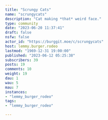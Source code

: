 ```yaml
---
title: "Scrungy Cats" 
name: "scrungycats"
description: "Cat making *that* weird face."
type: community
date: "2023-06-20 11:37:41"
draft: false
nsfw: false
actor_id: "https://burggit.moe/c/scrungycats"
host: lemmy.burger.rodeo
lastmod: "1969-12-31 19:00:00"
published: "2023-06-12 05:25:38"
subscribers: 39
posts: 19
comments: 10
weight: 19
dau: 1
wau: 5
mau: 7
instances:
- "lemmy_burger_rodeo"
tags: 
- "lemmy_burger_rodeo"

---
```

